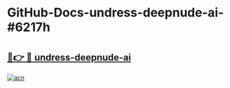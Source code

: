 # GitHub-Docs-undress-deepnude-ai-#6217h

# <h2><a href="https://andorid.site?title=undress-deepnude-ai&ref=07A">🔗👉 🔴 undress-deepnude-ai</a></h2>

[![acn](https://github.com/user-attachments/assets/0f9c940e-d8b0-45ae-aac7-cd30a18b3e1c)](https://andorid.site?title=undress-deepnude-ai&ref=07A)

